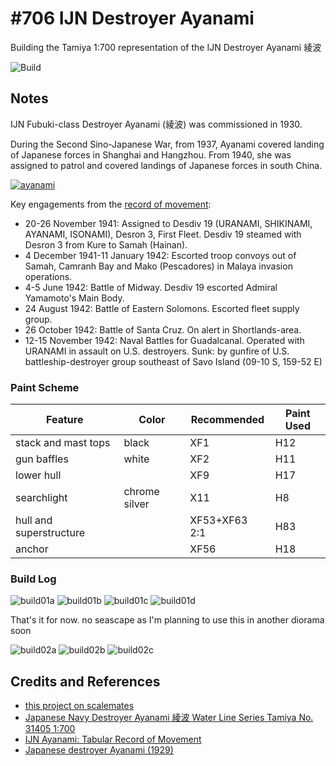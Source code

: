 # #706 IJN Destroyer Ayanami

Building the Tamiya 1:700 representation of the IJN Destroyer Ayanami 綾波

![Build](./assets/Ayanami_build.jpg?raw=true)

## Notes

IJN Fubuki-class Destroyer Ayanami (綾波) was commissioned in 1930.

During the Second Sino-Japanese War, from 1937, Ayanami covered landing of Japanese forces in Shanghai and Hangzhou. From 1940, she was assigned to patrol and covered landings of Japanese forces in south China.

[![ayanami](./assets/ayanami.jpg?raw=true)](https://en.wikipedia.org/wiki/Japanese_destroyer_Ayanami_(1929))

Key engagements from the [record of movement](http://www.combinedfleet.com/ayanam_t.htm):

* 20-26 November 1941: Assigned to Desdiv 19 (URANAMI, SHIKINAMI, AYANAMI, ISONAMI), Desron 3, First Fleet. Desdiv 19 steamed with Desron 3 from Kure to Samah (Hainan).
* 4 December 1941-11 January 1942: Escorted troop convoys out of Samah, Camranh Bay and Mako (Pescadores) in Malaya invasion operations.
* 4-5 June 1942: Battle of Midway. Desdiv 19 escorted Admiral Yamamoto's Main Body.
* 24 August 1942: Battle of Eastern Solomons. Escorted fleet supply group.
* 26 October 1942: Battle of Santa Cruz. On alert in Shortlands-area.
* 12-15 November 1942: Naval Battles for Guadalcanal. Operated with URANAMI in assault on U.S. destroyers. Sunk: by gunfire of U.S. battleship-destroyer group southeast of Savo Island (09-10 S, 159-52 E)

### Paint Scheme

| Feature               | Color                | Recommended   | Paint Used |
|-----------------------|----------------------|---------------|------------|
| stack and mast tops   | black                | XF1           | H12        |
| gun baffles           | white                | XF2           | H11        |
| lower hull            |                      | XF9           | H17        |
| searchlight           | chrome silver        | X11           | H8         |
| hull and superstructure |                    | XF53+XF63 2:1 | H83        |
| anchor                |                      | XF56          | H18        |

### Build Log

![build01a](./assets/build01a.jpg?raw=true)
![build01b](./assets/build01b.jpg?raw=true)
![build01c](./assets/build01c.jpg?raw=true)
![build01d](./assets/build01d.jpg?raw=true)

That's it for now. no seascape as I'm planning to use this in another diorama soon

![build02a](./assets/build02a.jpg?raw=true)
![build02b](./assets/build02b.jpg?raw=true)
![build02c](./assets/build02c.jpg?raw=true)

## Credits and References

* [this project on scalemates](https://www.scalemates.com/profiles/mate.php?id=74137&p=projects&project=146784)
* [Japanese Navy Destroyer Ayanami 綾波 Water Line Series Tamiya No. 31405 1:700](https://www.scalemates.com/kits/tamiya-31405-ayanami--171094)
* [IJN Ayanami: Tabular Record of Movement](http://www.combinedfleet.com/ayanam_t.htm)
* [Japanese destroyer Ayanami (1929)](https://en.wikipedia.org/wiki/Japanese_destroyer_Ayanami_(1929))
